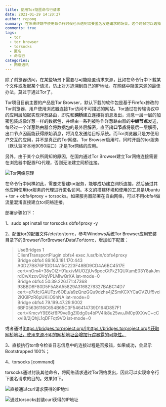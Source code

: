 ```yaml
---
title: 使用Tor隐匿命令行请求
date: 2021-01-29 14:20:27
author: repoog
summary: 在系统终端中使用命令行时候也会遇到需要匿名发送请求的场景，这个时候可以选择Tor网络作为匿名请求的传输节点。本文介绍的是如何使用Tor网络构建终端下的匿名请求。
comments: true
tags:
  - tor
  - tor browser
  - torsocks
  - 匿名
  - 命令行
categories:
  - 网络通讯
---
```


除了浏览器访问，在某些场景下需要尽可能隐匿请求来源，比如在命令行中下载某个文件或发起某个请求，防止对方追溯到自己的IP地址。在网络中隐匿来源的最佳办法，莫过于通过Tor了。

Tor项目目前主要的产品是Tor Browser，默认下载的软件包是基于Firefox修改的Tor浏览器，用户使用浏览器连接Tor访问不可描述的网站。Tor通过在传输协议中的应用层加密实现洋葱路由，即先和**网桥**建立连接将消息发出，消息一层一层的加密包装成像洋葱一样的数据包，并经由一系列被称作洋葱路由器的**中继节点**发送，每经过一个洋葱路由器会将数据包的最外层解密，直至**出口节点**将最后一层解密，出口节点因而能获得原始消息，将消息发送给目标系统。而Tor浏览器只是方便用户交互的应用，并不是真正的Tor网络，Tor Browser启用时，同时开启的tor服务（默认监听本地9050端口）才是Tor网络的应用。

另外，由于某个众所周知的原因，在国内通过Tor Browser建立Tor网络连接需要在浏览器中配置FQ代理，否则无法建立网桥连接。

![Tor网络原理](images/2021/01/tor_browser.png 'Tor网络原理')

在命令行中同样如此，需要先搭建tor服务，能够成功建立网桥连接，然后通过其他应用使用tor服务的代理进行匿名访问。本文的搭建环境和使用的工具是Ubuntu + tor + obfs4proxy + torsocks。如果服务器部署在自由网络，可以不用obfs4做流量混淆直接建立tor网络连接。

部署步骤如下：

1、sudo apt install tor torsocks obfs4proxy -y

2、配置tor的配置文件/etc/tor/torrc，参考Windows系统Tor Browser应用安装目录下的Browser\\TorBrowser\\Data\\Tor\\torrc，增加如下配置：

> UseBridges 1  
> ClientTransportPlugin obfs4 exec /usr/bin/obfs4proxy  
> Bridge obfs4 89.163.181.170:443 A0D27B876F1DD14A15C223F48BD9CD4A6BC4517E cert=nOm4+38yOIZ+91ux/vMUOZjUv6pocGtPkZ1QUXumE03Y8akJmrdCwXzxvQVqVPLMlwQrXA iat-mode=0  
> Bridge obfs4 50.39.226.171:47368 93BBD8F80D5F5A8A55829A3168278327BABC14D7 cert=e7kfc/GAUTzv6OEu/a9zQnzGQu9dzhs4jZSmKCXYCaOVZUf5vci2KKilPzR6pUKiiO9hNA iat-mode=0  
> Bridge obfs4 79.199.47.29:9002 6BF05636116C654B65C3F546414739D164D857F1 cert=KmcvY9E6kf6P9ve9gZl0dg0s4bPV4Ik8u25wuJM0p9XXwC+cCxvI8/2jQhjL1qDFFqt9VQ iat-mode=0

或者通过[https://bridges.torproject.org/](https://bridges.torproject.org/)获取网桥地址，使用来源不明的网桥地址会增加行踪暴露的可能性。

3、直接执行tor命令检查日志信息中的连接过程是否报错，如果成功，会显示Bootstrapped 100%；

4、torsocks \[command\]

torsocks通过封装其他命令，将网络请求通过Tor网络发出，因此可以实现命令行下匿名请求的目的。效果如下。

![直接通过curl请求获得的IP地址](images/2021/01/curl.png '直接通过curl请求获得的IP地址')

![通过torsocks封装curl获得的IP地址](images/2021/01/torsocks.png '通过torsocks封装curl获得的IP地址')
